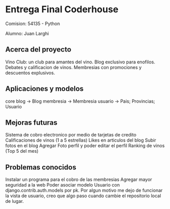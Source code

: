 # Entrega Final Coderhouse

Comision: 54135 - Python

Alumno: Juan Larghi

## Acerca del proyecto

Vino Club: un club para amantes del vino. Blog exclusivo para enofilos. Debates y calificacion de vinos. Membresias con promociones y descuentos explusivos.

## Aplicaciones y modelos

core
blog -> Blog
membresia -> Membresia
usuario -> Pais; Provincias; Usuario


## Mejoras futuras

Sistema de cobro electronico por medio de tarjetas de credito
Calificaciones de vinos (1 a 5 estrellas)
Likes en articulos del blog
Subir fotos en el blog
Agregar Foto perfil y poder editar el perfil
Ranking de vinos (Top 5 del mes)

## Problemas conocidos

Instalar un programa para el cobro de las membresias
Agregar mayor seguridad a la web
Poder asociar modelo Usuario con django.contrib.auth.models por pk. 
Por algun motivo me dejo de funcionar la vista de usuario, creo que algo paso cuando cambie el repositorio local de lugar.
